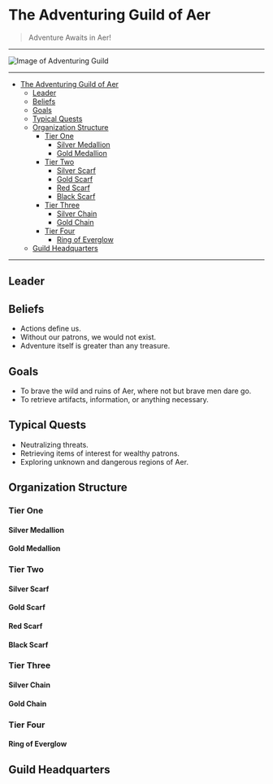 # The Adventuring Guild of Aer
>Adventure Awaits in Aer!
___
![Image of Adventuring Guild](https://cdn.arstechnica.net/wp-content/uploads/2018/03/concept-4-tavern-1440x563.jpg)
___
- [The Adventuring Guild of Aer](#The-Adventuring-Guild-of-Aer)
  - [Leader](#Leader)
  - [Beliefs](#Beliefs)
  - [Goals](#Goals)
  - [Typical Quests](#Typical-Quests)
  - [Organization Structure](#Organization-Structure)
    - [Tier One](#Tier-One)
      - [Silver Medallion](#Silver-Medallion)
      - [Gold Medallion](#Gold-Medallion)
    - [Tier Two](#Tier-Two)
      - [Silver Scarf](#Silver-Scarf)
      - [Gold Scarf](#Gold-Scarf)
      - [Red Scarf](#Red-Scarf)
      - [Black Scarf](#Black-Scarf)
    - [Tier Three](#Tier-Three)
      - [Silver Chain](#Silver-Chain)
      - [Gold Chain](#Gold-Chain)
    - [Tier Four](#Tier-Four)
      - [Ring of Everglow](#Ring-of-Everglow)
  - [Guild Headquarters](#Guild-Headquarters)
___
## Leader
## Beliefs
- Actions define us.
- Without our patrons, we would not exist.
- Adventure itself is greater than any treasure.
## Goals
- To brave the wild and ruins of Aer, where not but brave men dare go.
- To retrieve artifacts, information, or anything necessary.
## Typical Quests
- Neutralizing threats.
- Retrieving items of interest for wealthy patrons.
- Exploring unknown and dangerous regions of Aer.
## Organization Structure
### Tier One
#### Silver Medallion
#### Gold Medallion
### Tier Two
#### Silver Scarf
#### Gold Scarf
#### Red Scarf
#### Black Scarf
### Tier Three
#### Silver Chain
#### Gold Chain
### Tier Four
#### Ring of Everglow
## Guild Headquarters
